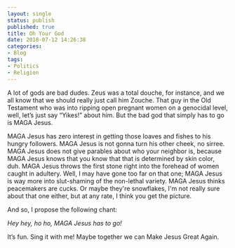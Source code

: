 ```yaml
---
layout: single
status: publish
published: true
title: Oh Your God
date: 2018-07-12 14:26:38
categories:
- Blog
tags:
- Politics
- Religion
---
```

A lot of gods are bad dudes. Zeus was a total douche, for instance, and we all know that we should really just call him Zouche. That guy in the Old Testament who was into ripping open pregnant women on a genocidal level, well, let’s just say “Yikes!” about him. But the bad god that simply has to go is MAGA Jesus.

MAGA Jesus has zero interest in getting those loaves and fishes to his hungry followers. MAGA Jesus is not gonna turn his other cheek, no sirree. MAGA Jesus does not give parables about who your neighbor is, because MAGA Jesus knows that you know that that is determined by skin color, duh. MAGA Jesus throws the first stone right into the forehead of women caught in adultery. Well, I may have gone too far on that one; MAGA Jesus is way more into slut-shaming of the non-lethal variety. MAGA Jesus thinks peacemakers are cucks. Or maybe they're snowflakes, I'm not really sure about that one either, but at any rate, I think you get the picture.

And so, I propose the following chant:

*Hey hey, ho ho, MAGA Jesus has to go!*

It’s fun. Sing it with me! Maybe together we can Make Jesus Great Again.
